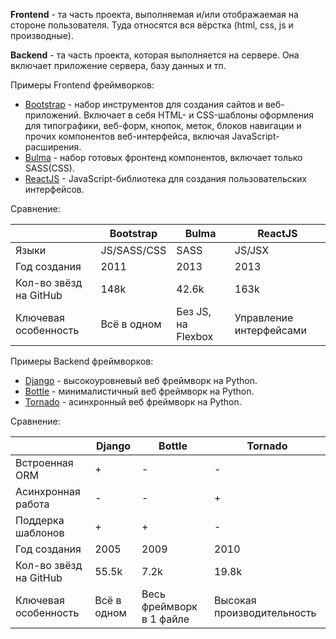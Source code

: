 **Frontend** - та часть проекта, выполняемая и/или отображаемая на стороне пользователя. Туда относятся вся вёрстка (html, css, js и производные).

**Backend** - та часть проекта, которая выполняется на сервере. Она включает приложение сервера, базу данных и тп.

Примеры Frontend фреймворков:

-   [Bootstrap](https://getbootstrap.com/) - набор инструментов для создания сайтов и веб-приложений. Включает в себя HTML- и CSS-шаблоны оформления для типографики, веб-форм, кнопок, меток, блоков навигации и прочих компонентов веб-интерфейса, включая JavaScript-расширения.
-   [Bulma](https://bulma.io/) - набор готовых фронтенд компонентов, включает только  SASS(CSS).
-   [ReactJS](https://reactjs.org/) - JavaScript-библиотека для создания пользовательских интерфейсов.

Сравнение:

|                        | Bootstrap   | Bulma              | ReactJS                 |
| ---------------------- | ----------- | ------------------ | ----------------------- |
| Языки                  | JS/SASS/CSS | SASS               | JS/JSX                  |
| Год создания           | 2011        | 2013               | 2013                    |
| Кол-во звёзд на GitHub | 148k        | 42.6k              | 163k                    |
| Ключевая особенность   | Всё в одном | Без JS, на Flexbox | Управление интерфейсами |

Примеры Backend фреймворков:

-   [Django](https://www.djangoproject.com/) - высокоуровневый веб фреймворк на Python.
-   [Bottle](http://bottlepy.org/) - минималистичный веб фреймворк на Python.
-   [Tornado](https://www.tornadoweb.org/en/stable/) - асинхронный веб фреймворк на Python.

Сравнение:

|                        | Django      | Bottle                   | Tornado                    |
| ---------------------- | ----------- | ------------------------ | -------------------------- |
| Встроенная ORM         | +           | -                        | -                          |
| Асинхронная работа     | -           | -                        | +                          |
| Поддерка шаблонов      | +           | +                        | -                          |
| Год создания           | 2005        | 2009                     | 2010                       |
| Кол-во звёзд на GitHub | 55.5k       | 7.2k                     | 19.8k                      |
| Ключевая особенность   | Всё в одном | Весь фреймворк в 1 файле | Высокая производительность |
